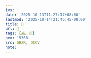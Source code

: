 ```yaml
---
ivs:
date: '2025-10-13T11:27:17+08:00'
lastmod: '2025-10-14T21:46:45-08:00'
title: 󰖱
url: 󰖱
tags: [卨, 𥜾]
hex: '5368'
src: GHZR, DCCV
note:
---
```

